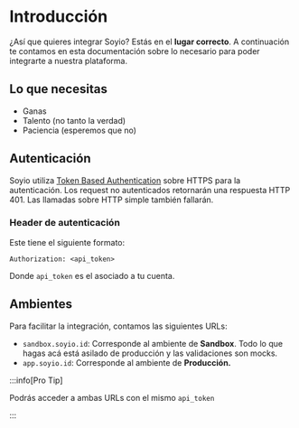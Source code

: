 # Introducción

¿Así que quieres integrar Soyio? Estás en el **lugar correcto**. A continuación te contamos en esta documentación sobre lo necesario para poder integrarte a nuestra plataforma.

## Lo que necesitas

- Ganas
- Talento (no tanto la verdad)
- Paciencia (esperemos que no)

## Autenticación

Soyio utiliza [Token Based Authentication](https://web.archive.org/web/20220629183322/https://www.w3.org/2001/sw/Europe/events/foaf-galway/papers/fp/token_based_authentication/) sobre HTTPS para la autenticación. Los request no autenticados retornarán una respuesta HTTP 401. Las llamadas sobre HTTP simple también fallarán.

### **Header de autenticación**

Este tiene el siguiente formato:

`Authorization: <api_token>`

Donde `api_token` es el asociado a tu cuenta.

## Ambientes

Para facilitar la integración, contamos las siguientes URLs:

- `sandbox.soyio.id`: Corresponde al ambiente de **Sandbox**. Todo lo que hagas acá está asilado de producción y las validaciones son mocks.
- `app.soyio.id`: Corresponde al ambiente de **Producción.**


:::info[Pro Tip]

Podrás acceder a ambas URLs con el mismo `api_token`

:::
